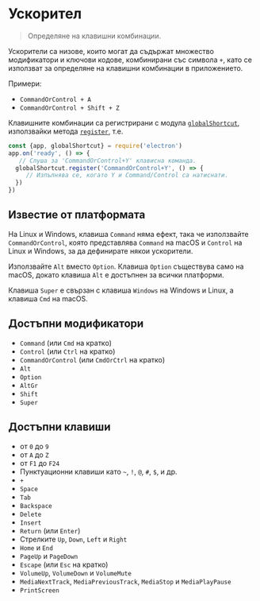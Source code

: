 # Ускорител

> Определяне на клавишни комбинации.

Ускорители са низове, които могат да съдържат множество модификатори и ключови кодове, комбинирани със символа `+`, като се използват за определяне на клавишни комбинации в приложението.

Примери:

* `CommandOrControl + A`
* `CommandOrControl + Shift + Z`

Клавишните комбинации са регистрирани с модула [`globalShortcut`](global-shortcut.md), използвайки метода [`register`](global-shortcut.md#globalshortcutregisteraccelerator-callback), т.е.

```javascript
const {app, globalShortcut} = require('electron')
app.on('ready', () => {
   // Слуша за 'CommandOrControl+Y' клависна команда.
  globalShortcut.register('CommandOrControl+Y', () => {
     // Изпълнява се, когато Y и Command/Control са натиснати.
  })
})
```

## Известие от платформата

На Linux и Windows, клавиша `Command` няма ефект, така че използвайте `CommandOrControl`, която представлява `Command` на macOS и `Control` на Linux и Windows, за да дефинирате някои ускорители.

Използвайте `Alt` вместо `Option`. Клавиша `Option` съществува само на macOS, докато клавиша `Alt` е достъпнен за всички платформи.

Клавиша `Super` е свързан с клавиша `Windows` на Windows и Linux, а клавиша `Cmd` на macOS.

## Достъпни модификатори

* `Command` (или `Cmd` на кратко)
* `Control` (или `Ctrl` на кратко)
* `CommandOrControl` (или `CmdOrCtrl` на кратко)
* `Alt`
* `Option`
* `AltGr`
* `Shift`
* `Super`

## Достъпни клавиши

* от `0` до `9`
* от `A` до `Z`
* от `F1` до `F24`
* Пунктуационни клавиши като `~`, `!`, `@`, `#`, `$`, и др.
* `+`
* `Space`
* `Tab`
* `Backspace`
* `Delete`
* `Insert`
* `Return` (или `Enter`)
* Стрелките `Up`, `Down`, `Left` и `Right`
* `Home` и `End`
* `PageUp` и `PageDown`
* `Escape` (или `Esc` на кратко)
* `VolumeUp`, `VolumeDown` и `VolumeMute`
* `MediaNextTrack`, `MediaPreviousTrack`, `MediaStop` и `MediaPlayPause`
* `PrintScreen`